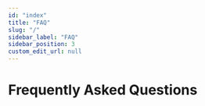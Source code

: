 ```yaml
---
id: "index"
title: "FAQ"
slug: "/"
sidebar_label: "FAQ"
sidebar_position: 3
custom_edit_url: null
---
```


# Frequently Asked Questions